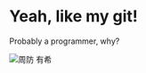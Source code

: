 
# Yeah, like my git!

Probably a programmer, why?

![周防 有希](https://media.discordapp.net/attachments/1240041374414278787/1278723489230098572/cbb39aa44d0841acd415d2c548bb4710.jpg?ex=66d3290d&is=66d1d78d&hm=9b206e02074b83a34e514fdff78663a44da2e40421334bee7adca847956d6b41&=&format=webp)